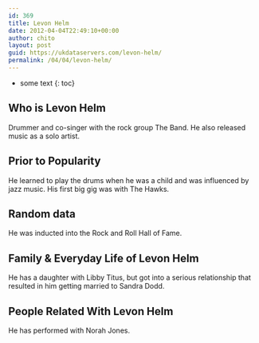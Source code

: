 ```yaml
---
id: 369
title: Levon Helm
date: 2012-04-04T22:49:10+00:00
author: chito
layout: post
guid: https://ukdataservers.com/levon-helm/
permalink: /04/04/levon-helm/
---
```


* some text
{: toc}


## Who is  Levon Helm
                  
                  
                  
Drummer and co-singer with the rock group The Band. He also released music as a solo artist.
                  
                
                
                
## Prior to Popularity 
                  
                  
                  
He learned to play the drums when he was a child and was influenced by jazz music. His first big gig was with The Hawks.
                  
                
                
                
## Random data 
                  
                  
                  
He was inducted into the Rock and Roll Hall of Fame.
                  
                
                
                
## Family & Everyday Life of Levon Helm
                  
                  
                  
He has a daughter with Libby Titus, but got into a serious relationship that resulted in him getting married to Sandra Dodd.
                  
                
                
                
## People Related With  Levon Helm
                  
                  
                  
He has performed with Norah Jones.
                  
                
              
            
          
          
          
    
    
  
